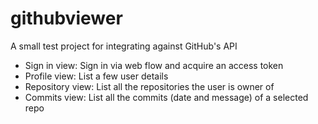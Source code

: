 # githubviewer

A small test project for integrating against GitHub's API

* Sign in view: Sign in via web flow and acquire an access token 
* Profile view: List a few user details
* Repository view: List all the repositories the user is owner of
* Commits view: List all the commits (date and message) of a selected repo
